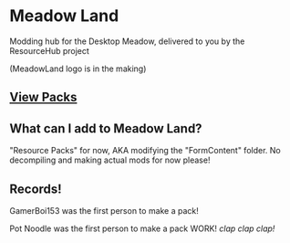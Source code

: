 # Meadow Land
Modding hub for the Desktop Meadow, delivered to you by the ResourceHub project

(MeadowLand logo is in the making)

## [View Packs](rp/index/INDEX.md)

## What can I add to Meadow Land?
"Resource Packs" for now, AKA modifying the "FormContent" folder.
No decompiling and making actual mods for now please!

## Records!
GamerBoi153 was the first person to make a pack!

Pot Noodle was the first person to make a pack WORK! *clap clap clap!*

